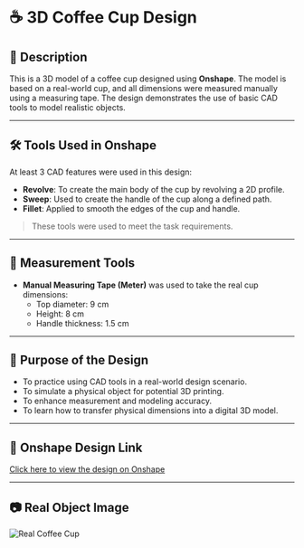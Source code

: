 # ☕ 3D Coffee Cup Design

## 📌 Description
This is a 3D model of a coffee cup designed using **Onshape**. The model is based on a real-world cup, and all dimensions were measured manually using a measuring tape. The design demonstrates the use of basic CAD tools to model realistic objects.

---

## 🛠️ Tools Used in Onshape

At least 3 CAD features were used in this design:

- **Revolve**: To create the main body of the cup by revolving a 2D profile.
- **Sweep**: Used to create the handle of the cup along a defined path.
- **Fillet**: Applied to smooth the edges of the cup and handle.

> These tools were used to meet the task requirements.

---

## 📏 Measurement Tools

- **Manual Measuring Tape (Meter)** was used to take the real cup dimensions:
  - Top diameter: 9 cm  
  - Height: 8 cm  
  - Handle thickness: 1.5 cm  

---

## 🎯 Purpose of the Design

- To practice using CAD tools in a real-world design scenario.
- To simulate a physical object for potential 3D printing.
- To enhance measurement and modeling accuracy.
- To learn how to transfer physical dimensions into a digital 3D model.

---



## 🔗 Onshape Design Link

[Click here to view the design on Onshape](https://cad.onshape.com/documents/be7352bf1ebecd75b8e7216d/w/2b0e19d71273ad3b40731b58/e/d1742e880cc2989cb752993d)

---

## 📷 Real Object Image

![Real Coffee Cup](https://github.com/user-attachments/assets/3f3d1264-499f-4a2f-9115-0bcf5eeba462)
